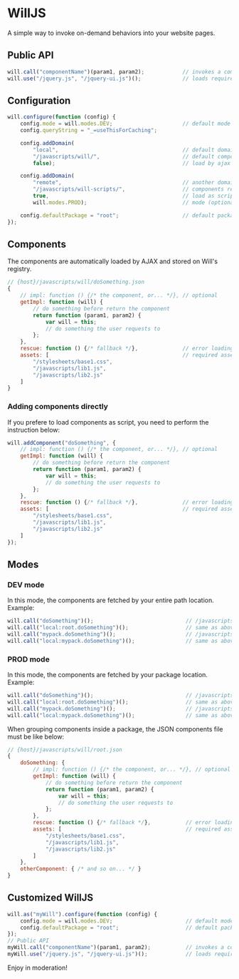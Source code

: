 # WillJS

A simple way to invoke on-demand behaviors into your website pages.

## Public API

```javascript
will.call("componentName")(param1, param2);            // invokes a component
will.use("/jquery.js", "/jquery-ui.js")();             // loads required assets if not present yet.
```

## Configuration

```javascript
will.configure(function (config) {
    config.mode = will.modes.DEV;                      // default mode
    config.queryString = "_=useThisForCaching";

    config.addDomain(
        "local",                                       // default domain
        "/javascripts/will/",                          // default component domain (repository)
        false);                                        // load by ajax (json/jsonp, default)

    config.addDomain(
        "remote",                                      // another domain sample
        "/javascripts/will-scripts/",                  // components repository
        true,                                          // load as script (js)
        will.modes.PROD);                              // mode (optional, null: use default)

    config.defaultPackage = "root";                    // default package
});
```

## Components

The components are automatically loaded by AJAX and stored on Will's registry.

```javascript
// {host}/javascripts/will/doSomething.json
{
    // impl: function () {/* the component, or... */}, // optional
    getImpl: function (will) {
        // do something before return the component
        return function (param1, param2) {
            var will = this;
            // do something the user requests to
        };
    },
    rescue: function () {/* fallback */},              // error loading assets
    assets: [                                          // required assets (optional)
        "/stylesheets/base1.css",
        "/javascripts/lib1.js",
        "/javascripts/lib2.js"
    ]
}
```

### Adding components directly

If you prefere to load components as script, you need to perform the instruction below:

```javascript
will.addComponent("doSomething", {
    // impl: function () {/* the component, or... */}, // optional
    getImpl: function (will) {
        // do something before return the component
        return function (param1, param2) {
            var will = this;
            // do something the user requests to
        };
    },
    rescue: function () {/* fallback */},              // error loading assets
    assets: [                                          // required assets (optional)
        "/stylesheets/base1.css",
        "/javascripts/lib1.js",
        "/javascripts/lib2.js"
    ]
});
```

## Modes

### DEV mode

In this mode, the components are fetched by your entire path location. Example:

```javascript
will.call("doSomething")();                             // /javascripts/will/doSomething.json
will.call("local:root.doSomething")();                  // same as above
will.call("mypack.doSomething")();                      // /javascripts/will/mypack/doSomething.json
will.call("local:mypack.doSomething")();                // same as above
```

### PROD mode

In this mode, the components are fetched by your package location. Example:

```javascript
will.call("doSomething")();                             // /javascripts/will/root.json
will.call("local:root.doSomething")();                  // same as above
will.call("mypack.doSomething")();                      // /javascripts/will/mypack.json
will.call("local:mypack.doSomething")();                // same as above
```

When grouping components inside a package, the JSON components file must be like below:

```javascript
// {host}/javascripts/will/root.json
{
    doSomething: {
        // impl: function () {/* the component, or... */}, // optional
        getImpl: function (will) {
            // do something before return the component
            return function (param1, param2) {
                var will = this;
                // do something the user requests to
            };
        },
        rescue: function () {/* fallback */},           // error loading assets
        assets: [                                       // required assets (optional)
            "/stylesheets/base1.css",
            "/javascripts/lib1.js",
            "/javascripts/lib2.js"
        ]
    },
    otherComponent: { /* and so on... */ }
}
```

## Customized WillJS

```javascript
will.as("myWill").configure(function (config) {
    config.mode = will.modes.DEV;                       // default mode
    config.defaultPackage = "root";                     // default package
});
// Public API
myWill.call("componentName")(param1, param2);           // invokes a component
myWill.use("/jquery.js", "/jquery-ui.js")();            // loads required assets if not present yet.
```

Enjoy in moderation!
